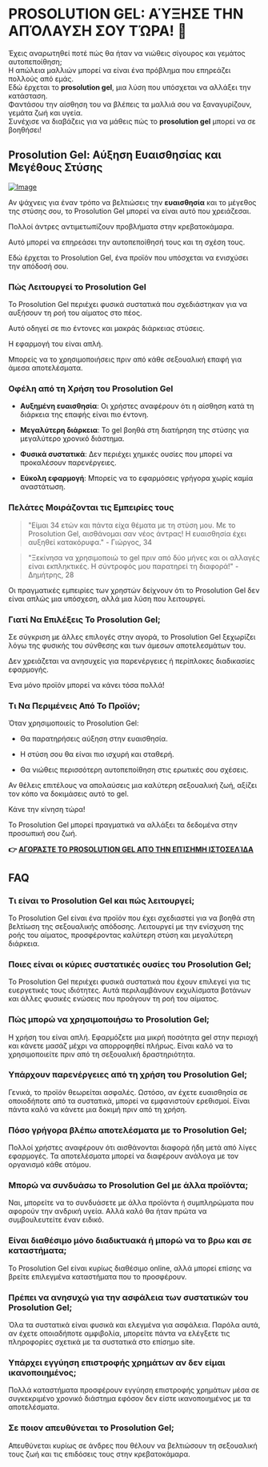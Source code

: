 # PROSOLUTION GEL: ΑΎΞΗΣΕ ΤΗΝ ΑΠΌΛΑΥΣΗ ΣΟΥ ΤΏΡΑ! 🚀

Έχεις αναρωτηθεί ποτέ πώς θα ήταν να νιώθεις σίγουρος και γεμάτος αυτοπεποίθηση;  
Η απώλεια μαλλιών μπορεί να είναι ένα πρόβλημα που επηρεάζει πολλούς από εμάς.  
Εδώ έρχεται το **prosolution gel**, μια λύση που υπόσχεται να αλλάξει την κατάσταση.  
Φαντάσου την αίσθηση του να βλέπεις τα μαλλιά σου να ξαναγυρίζουν, γεμάτα ζωή και υγεία.  
Συνέχισε να διαβάζεις για να μάθεις πώς το **prosolution gel** μπορεί να σε βοηθήσει!

## Prosolution Gel: Αύξηση Ευαισθησίας και Μεγέθους Στύσης

[![Image](https://www2.sellhealth.com/221/p6g6n003.jpg)](https://gchaffi.com/WdmhwnHg)

Αν ψάχνεις για έναν τρόπο να βελτιώσεις την **ευαισθησία** και το μέγεθος της στύσης σου, το Prosolution Gel μπορεί να είναι αυτό που χρειάζεσαι.

Πολλοί άντρες αντιμετωπίζουν προβλήματα στην κρεβατοκάμαρα. 

Αυτό μπορεί να επηρεάσει την αυτοπεποίθησή τους και τη σχέση τους.

Εδώ έρχεται το Prosolution Gel, ένα προϊόν που υπόσχεται να ενισχύσει την απόδοσή σου.

### Πώς Λειτουργεί το Prosolution Gel

Το Prosolution Gel περιέχει φυσικά συστατικά που σχεδιάστηκαν για να αυξήσουν τη ροή του αίματος στο πέος.

Αυτό οδηγεί σε πιο έντονες και μακράς διάρκειας στύσεις.

Η εφαρμογή του είναι απλή. 

Μπορείς να το χρησιμοποιήσεις πριν από κάθε σεξουαλική επαφή για άμεσα αποτελέσματα.

### Οφέλη από τη Χρήση του Prosolution Gel

- **Αυξημένη ευαισθησία**: Οι χρήστες αναφέρουν ότι η αίσθηση κατά τη διάρκεια της επαφής είναι πιο έντονη.
  
- **Μεγαλύτερη διάρκεια**: Το gel βοηθά στη διατήρηση της στύσης για μεγαλύτερο χρονικό διάστημα.
  
- **Φυσικά συστατικά**: Δεν περιέχει χημικές ουσίες που μπορεί να προκαλέσουν παρενέργειες.
  
- **Εύκολη εφαρμογή**: Μπορείς να το εφαρμόσεις γρήγορα χωρίς καμία αναστάτωση.

### Πελάτες Μοιράζονται τις Εμπειρίες τους

> "Είμαι 34 ετών και πάντα είχα θέματα με τη στύση μου. Με το Prosolution Gel, αισθάνομαι σαν νέος άντρας! Η ευαισθησία έχει αυξηθεί κατακόρυφα." - Γιώργος, 34

> "Ξεκίνησα να χρησιμοποιώ το gel πριν από δύο μήνες και οι αλλαγές είναι εκπληκτικές. Η σύντροφός μου παρατηρεί τη διαφορά!" - Δημήτρης, 28

Οι πραγματικές εμπειρίες των χρηστών δείχνουν ότι το Prosolution Gel δεν είναι απλώς μια υπόσχεση, αλλά μια λύση που λειτουργεί.

### Γιατί Να Επιλέξεις Το Prosolution Gel;

Σε σύγκριση με άλλες επιλογές στην αγορά, το Prosolution Gel ξεχωρίζει λόγω της φυσικής του σύνθεσης και των άμεσων αποτελεσμάτων του. 

Δεν χρειάζεται να ανησυχείς για παρενέργειες ή περίπλοκες διαδικασίες εφαρμογής. 

Ένα μόνο προϊόν μπορεί να κάνει τόσα πολλά!

### Τι Να Περιμένεις Από Το Προϊόν;

Όταν χρησιμοποιείς το Prosolution Gel:

- Θα παρατηρήσεις αύξηση στην ευαισθησία.
  
- Η στύση σου θα είναι πιο ισχυρή και σταθερή.
  
- Θα νιώθεις περισσότερη αυτοπεποίθηση στις ερωτικές σου σχέσεις.

Αν θέλεις επιτέλους να απολαύσεις μια καλύτερη σεξουαλική ζωή, αξίζει τον κόπο να δοκιμάσεις αυτό το gel.

Κάνε την κίνηση τώρα!

Το Prosolution Gel μπορεί πραγματικά να αλλάξει τα δεδομένα στην προσωπική σου ζωή.



**👉 [ΑΓΟΡΆΣΤΕ ΤΟ PROSOLUTION GEL ΑΠΌ ΤΗΝ ΕΠΊΣΗΜΗ ΙΣΤΟΣΕΛΊΔΑ](https://gchaffi.com/WdmhwnHg)**

## FAQ

### Τι είναι το Prosolution Gel και πώς λειτουργεί;
Το Prosolution Gel είναι ένα προϊόν που έχει σχεδιαστεί για να βοηθά στη βελτίωση της σεξουαλικής απόδοσης. Λειτουργεί με την ενίσχυση της ροής του αίματος, προσφέροντας καλύτερη στύση και μεγαλύτερη διάρκεια.

### Ποιες είναι οι κύριες συστατικές ουσίες του Prosolution Gel;
Το Prosolution Gel περιέχει φυσικά συστατικά που έχουν επιλεγεί για τις ευεργετικές τους ιδιότητες. Αυτά περιλαμβάνουν εκχυλίσματα βοτάνων και άλλες φυσικές ενώσεις που προάγουν τη ροή του αίματος.

### Πώς μπορώ να χρησιμοποιήσω το Prosolution Gel;
Η χρήση του είναι απλή. Εφαρμόζετε μια μικρή ποσότητα gel στην περιοχή και κάνετε μασάζ μέχρι να απορροφηθεί πλήρως. Είναι καλό να το χρησιμοποιείτε πριν από τη σεξουαλική δραστηριότητα.

### Υπάρχουν παρενέργειες από τη χρήση του Prosolution Gel;
Γενικά, το προϊόν θεωρείται ασφαλές. Ωστόσο, αν έχετε ευαισθησία σε οποιοδήποτε από τα συστατικά, μπορεί να εμφανιστούν ερεθισμοί. Είναι πάντα καλό να κάνετε μια δοκιμή πριν από τη χρήση.

### Πόσο γρήγορα βλέπω αποτελέσματα με το Prosolution Gel;
Πολλοί χρήστες αναφέρουν ότι αισθάνονται διαφορά ήδη μετά από λίγες εφαρμογές. Τα αποτελέσματα μπορεί να διαφέρουν ανάλογα με τον οργανισμό κάθε ατόμου.

### Μπορώ να συνδυάσω το Prosolution Gel με άλλα προϊόντα;
Ναι, μπορείτε να το συνδυάσετε με άλλα προϊόντα ή συμπληρώματα που αφορούν την ανδρική υγεία. Αλλά καλό θα ήταν πρώτα να συμβουλευτείτε έναν ειδικό.

### Είναι διαθέσιμο μόνο διαδικτυακά ή μπορώ να το βρω και σε καταστήματα;
Το Prosolution Gel είναι κυρίως διαθέσιμο online, αλλά μπορεί επίσης να βρείτε επιλεγμένα καταστήματα που το προσφέρουν. 

### Πρέπει να ανησυχώ για την ασφάλεια των συστατικών του Prosolution Gel;
Όλα τα συστατικά είναι φυσικά και ελεγμένα για ασφάλεια. Παρόλα αυτά, αν έχετε οποιαδήποτε αμφιβολία, μπορείτε πάντα να ελέγξετε τις πληροφορίες σχετικά με τα συστατικά στο επίσημο site.

### Υπάρχει εγγύηση επιστροφής χρημάτων αν δεν είμαι ικανοποιημένος;
Πολλά καταστήματα προσφέρουν εγγύηση επιστροφής χρημάτων μέσα σε συγκεκριμένο χρονικό διάστημα εφόσον δεν είστε ικανοποιημένος με τα αποτελέσματα.

### Σε ποιον απευθύνεται το Prosolution Gel; 
Απευθύνεται κυρίως σε άνδρες που θέλουν να βελτιώσουν τη σεξουαλική τους ζωή και τις επιδόσεις τους στην κρεβατοκάμαρα.